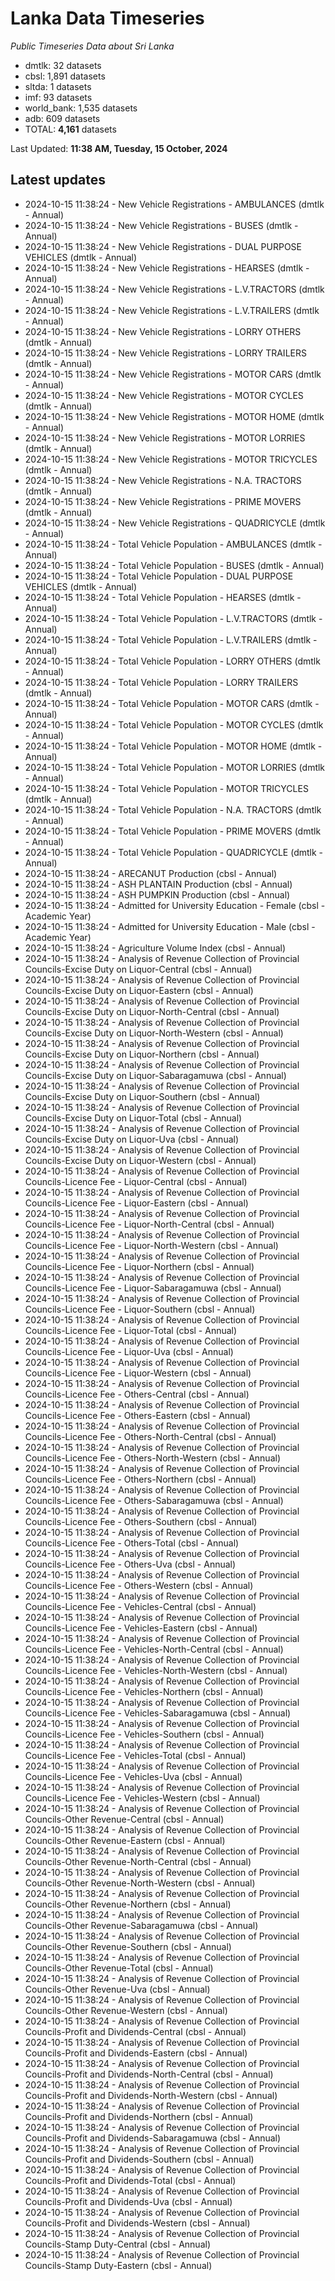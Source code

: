# Lanka Data Timeseries
*Public Timeseries Data about Sri Lanka*

* dmtlk: 32 datasets
* cbsl: 1,891 datasets
* sltda: 1 datasets
* imf: 93 datasets
* world_bank: 1,535 datasets
* adb: 609 datasets
* TOTAL: **4,161** datasets

Last Updated: **11:38 AM, Tuesday, 15 October, 2024**

## Latest updates

* 2024-10-15 11:38:24 - New Vehicle Registrations - AMBULANCES (dmtlk - Annual)
* 2024-10-15 11:38:24 - New Vehicle Registrations - BUSES (dmtlk - Annual)
* 2024-10-15 11:38:24 - New Vehicle Registrations - DUAL PURPOSE VEHICLES (dmtlk - Annual)
* 2024-10-15 11:38:24 - New Vehicle Registrations - HEARSES (dmtlk - Annual)
* 2024-10-15 11:38:24 - New Vehicle Registrations - L.V.TRACTORS (dmtlk - Annual)
* 2024-10-15 11:38:24 - New Vehicle Registrations - L.V.TRAILERS (dmtlk - Annual)
* 2024-10-15 11:38:24 - New Vehicle Registrations - LORRY OTHERS (dmtlk - Annual)
* 2024-10-15 11:38:24 - New Vehicle Registrations - LORRY TRAILERS (dmtlk - Annual)
* 2024-10-15 11:38:24 - New Vehicle Registrations - MOTOR CARS (dmtlk - Annual)
* 2024-10-15 11:38:24 - New Vehicle Registrations - MOTOR CYCLES (dmtlk - Annual)
* 2024-10-15 11:38:24 - New Vehicle Registrations - MOTOR HOME (dmtlk - Annual)
* 2024-10-15 11:38:24 - New Vehicle Registrations - MOTOR LORRIES (dmtlk - Annual)
* 2024-10-15 11:38:24 - New Vehicle Registrations - MOTOR TRICYCLES (dmtlk - Annual)
* 2024-10-15 11:38:24 - New Vehicle Registrations - N.A. TRACTORS (dmtlk - Annual)
* 2024-10-15 11:38:24 - New Vehicle Registrations - PRIME MOVERS (dmtlk - Annual)
* 2024-10-15 11:38:24 - New Vehicle Registrations - QUADRICYCLE (dmtlk - Annual)
* 2024-10-15 11:38:24 - Total Vehicle Population - AMBULANCES (dmtlk - Annual)
* 2024-10-15 11:38:24 - Total Vehicle Population - BUSES (dmtlk - Annual)
* 2024-10-15 11:38:24 - Total Vehicle Population - DUAL PURPOSE VEHICLES (dmtlk - Annual)
* 2024-10-15 11:38:24 - Total Vehicle Population - HEARSES (dmtlk - Annual)
* 2024-10-15 11:38:24 - Total Vehicle Population - L.V.TRACTORS (dmtlk - Annual)
* 2024-10-15 11:38:24 - Total Vehicle Population - L.V.TRAILERS (dmtlk - Annual)
* 2024-10-15 11:38:24 - Total Vehicle Population - LORRY OTHERS (dmtlk - Annual)
* 2024-10-15 11:38:24 - Total Vehicle Population - LORRY TRAILERS (dmtlk - Annual)
* 2024-10-15 11:38:24 - Total Vehicle Population - MOTOR CARS (dmtlk - Annual)
* 2024-10-15 11:38:24 - Total Vehicle Population - MOTOR CYCLES (dmtlk - Annual)
* 2024-10-15 11:38:24 - Total Vehicle Population - MOTOR HOME (dmtlk - Annual)
* 2024-10-15 11:38:24 - Total Vehicle Population - MOTOR LORRIES (dmtlk - Annual)
* 2024-10-15 11:38:24 - Total Vehicle Population - MOTOR TRICYCLES (dmtlk - Annual)
* 2024-10-15 11:38:24 - Total Vehicle Population - N.A. TRACTORS (dmtlk - Annual)
* 2024-10-15 11:38:24 - Total Vehicle Population - PRIME MOVERS (dmtlk - Annual)
* 2024-10-15 11:38:24 - Total Vehicle Population - QUADRICYCLE (dmtlk - Annual)
* 2024-10-15 11:38:24 - ARECANUT Production (cbsl - Annual)
* 2024-10-15 11:38:24 - ASH PLANTAIN Production (cbsl - Annual)
* 2024-10-15 11:38:24 - ASH PUMPKIN Production (cbsl - Annual)
* 2024-10-15 11:38:24 - Admitted for University Education - Female (cbsl - Academic Year)
* 2024-10-15 11:38:24 - Admitted for University Education - Male (cbsl - Academic Year)
* 2024-10-15 11:38:24 - Agriculture Volume Index (cbsl - Annual)
* 2024-10-15 11:38:24 - Analysis of Revenue Collection of Provincial Councils-Excise Duty on Liquor-Central (cbsl - Annual)
* 2024-10-15 11:38:24 - Analysis of Revenue Collection of Provincial Councils-Excise Duty on Liquor-Eastern (cbsl - Annual)
* 2024-10-15 11:38:24 - Analysis of Revenue Collection of Provincial Councils-Excise Duty on Liquor-North-Central (cbsl - Annual)
* 2024-10-15 11:38:24 - Analysis of Revenue Collection of Provincial Councils-Excise Duty on Liquor-North-Western (cbsl - Annual)
* 2024-10-15 11:38:24 - Analysis of Revenue Collection of Provincial Councils-Excise Duty on Liquor-Northern (cbsl - Annual)
* 2024-10-15 11:38:24 - Analysis of Revenue Collection of Provincial Councils-Excise Duty on Liquor-Sabaragamuwa (cbsl - Annual)
* 2024-10-15 11:38:24 - Analysis of Revenue Collection of Provincial Councils-Excise Duty on Liquor-Southern (cbsl - Annual)
* 2024-10-15 11:38:24 - Analysis of Revenue Collection of Provincial Councils-Excise Duty on Liquor-Total (cbsl - Annual)
* 2024-10-15 11:38:24 - Analysis of Revenue Collection of Provincial Councils-Excise Duty on Liquor-Uva (cbsl - Annual)
* 2024-10-15 11:38:24 - Analysis of Revenue Collection of Provincial Councils-Excise Duty on Liquor-Western (cbsl - Annual)
* 2024-10-15 11:38:24 - Analysis of Revenue Collection of Provincial Councils-Licence Fee - Liquor-Central (cbsl - Annual)
* 2024-10-15 11:38:24 - Analysis of Revenue Collection of Provincial Councils-Licence Fee - Liquor-Eastern (cbsl - Annual)
* 2024-10-15 11:38:24 - Analysis of Revenue Collection of Provincial Councils-Licence Fee - Liquor-North-Central (cbsl - Annual)
* 2024-10-15 11:38:24 - Analysis of Revenue Collection of Provincial Councils-Licence Fee - Liquor-North-Western (cbsl - Annual)
* 2024-10-15 11:38:24 - Analysis of Revenue Collection of Provincial Councils-Licence Fee - Liquor-Northern (cbsl - Annual)
* 2024-10-15 11:38:24 - Analysis of Revenue Collection of Provincial Councils-Licence Fee - Liquor-Sabaragamuwa (cbsl - Annual)
* 2024-10-15 11:38:24 - Analysis of Revenue Collection of Provincial Councils-Licence Fee - Liquor-Southern (cbsl - Annual)
* 2024-10-15 11:38:24 - Analysis of Revenue Collection of Provincial Councils-Licence Fee - Liquor-Total (cbsl - Annual)
* 2024-10-15 11:38:24 - Analysis of Revenue Collection of Provincial Councils-Licence Fee - Liquor-Uva (cbsl - Annual)
* 2024-10-15 11:38:24 - Analysis of Revenue Collection of Provincial Councils-Licence Fee - Liquor-Western (cbsl - Annual)
* 2024-10-15 11:38:24 - Analysis of Revenue Collection of Provincial Councils-Licence Fee - Others-Central (cbsl - Annual)
* 2024-10-15 11:38:24 - Analysis of Revenue Collection of Provincial Councils-Licence Fee - Others-Eastern (cbsl - Annual)
* 2024-10-15 11:38:24 - Analysis of Revenue Collection of Provincial Councils-Licence Fee - Others-North-Central (cbsl - Annual)
* 2024-10-15 11:38:24 - Analysis of Revenue Collection of Provincial Councils-Licence Fee - Others-North-Western (cbsl - Annual)
* 2024-10-15 11:38:24 - Analysis of Revenue Collection of Provincial Councils-Licence Fee - Others-Northern (cbsl - Annual)
* 2024-10-15 11:38:24 - Analysis of Revenue Collection of Provincial Councils-Licence Fee - Others-Sabaragamuwa (cbsl - Annual)
* 2024-10-15 11:38:24 - Analysis of Revenue Collection of Provincial Councils-Licence Fee - Others-Southern (cbsl - Annual)
* 2024-10-15 11:38:24 - Analysis of Revenue Collection of Provincial Councils-Licence Fee - Others-Total (cbsl - Annual)
* 2024-10-15 11:38:24 - Analysis of Revenue Collection of Provincial Councils-Licence Fee - Others-Uva (cbsl - Annual)
* 2024-10-15 11:38:24 - Analysis of Revenue Collection of Provincial Councils-Licence Fee - Others-Western (cbsl - Annual)
* 2024-10-15 11:38:24 - Analysis of Revenue Collection of Provincial Councils-Licence Fee - Vehicles-Central (cbsl - Annual)
* 2024-10-15 11:38:24 - Analysis of Revenue Collection of Provincial Councils-Licence Fee - Vehicles-Eastern (cbsl - Annual)
* 2024-10-15 11:38:24 - Analysis of Revenue Collection of Provincial Councils-Licence Fee - Vehicles-North-Central (cbsl - Annual)
* 2024-10-15 11:38:24 - Analysis of Revenue Collection of Provincial Councils-Licence Fee - Vehicles-North-Western (cbsl - Annual)
* 2024-10-15 11:38:24 - Analysis of Revenue Collection of Provincial Councils-Licence Fee - Vehicles-Northern (cbsl - Annual)
* 2024-10-15 11:38:24 - Analysis of Revenue Collection of Provincial Councils-Licence Fee - Vehicles-Sabaragamuwa (cbsl - Annual)
* 2024-10-15 11:38:24 - Analysis of Revenue Collection of Provincial Councils-Licence Fee - Vehicles-Southern (cbsl - Annual)
* 2024-10-15 11:38:24 - Analysis of Revenue Collection of Provincial Councils-Licence Fee - Vehicles-Total (cbsl - Annual)
* 2024-10-15 11:38:24 - Analysis of Revenue Collection of Provincial Councils-Licence Fee - Vehicles-Uva (cbsl - Annual)
* 2024-10-15 11:38:24 - Analysis of Revenue Collection of Provincial Councils-Licence Fee - Vehicles-Western (cbsl - Annual)
* 2024-10-15 11:38:24 - Analysis of Revenue Collection of Provincial Councils-Other Revenue-Central (cbsl - Annual)
* 2024-10-15 11:38:24 - Analysis of Revenue Collection of Provincial Councils-Other Revenue-Eastern (cbsl - Annual)
* 2024-10-15 11:38:24 - Analysis of Revenue Collection of Provincial Councils-Other Revenue-North-Central (cbsl - Annual)
* 2024-10-15 11:38:24 - Analysis of Revenue Collection of Provincial Councils-Other Revenue-North-Western (cbsl - Annual)
* 2024-10-15 11:38:24 - Analysis of Revenue Collection of Provincial Councils-Other Revenue-Northern (cbsl - Annual)
* 2024-10-15 11:38:24 - Analysis of Revenue Collection of Provincial Councils-Other Revenue-Sabaragamuwa (cbsl - Annual)
* 2024-10-15 11:38:24 - Analysis of Revenue Collection of Provincial Councils-Other Revenue-Southern (cbsl - Annual)
* 2024-10-15 11:38:24 - Analysis of Revenue Collection of Provincial Councils-Other Revenue-Total (cbsl - Annual)
* 2024-10-15 11:38:24 - Analysis of Revenue Collection of Provincial Councils-Other Revenue-Uva (cbsl - Annual)
* 2024-10-15 11:38:24 - Analysis of Revenue Collection of Provincial Councils-Other Revenue-Western (cbsl - Annual)
* 2024-10-15 11:38:24 - Analysis of Revenue Collection of Provincial Councils-Profit and Dividends-Central (cbsl - Annual)
* 2024-10-15 11:38:24 - Analysis of Revenue Collection of Provincial Councils-Profit and Dividends-Eastern (cbsl - Annual)
* 2024-10-15 11:38:24 - Analysis of Revenue Collection of Provincial Councils-Profit and Dividends-North-Central (cbsl - Annual)
* 2024-10-15 11:38:24 - Analysis of Revenue Collection of Provincial Councils-Profit and Dividends-North-Western (cbsl - Annual)
* 2024-10-15 11:38:24 - Analysis of Revenue Collection of Provincial Councils-Profit and Dividends-Northern (cbsl - Annual)
* 2024-10-15 11:38:24 - Analysis of Revenue Collection of Provincial Councils-Profit and Dividends-Sabaragamuwa (cbsl - Annual)
* 2024-10-15 11:38:24 - Analysis of Revenue Collection of Provincial Councils-Profit and Dividends-Southern (cbsl - Annual)
* 2024-10-15 11:38:24 - Analysis of Revenue Collection of Provincial Councils-Profit and Dividends-Total (cbsl - Annual)
* 2024-10-15 11:38:24 - Analysis of Revenue Collection of Provincial Councils-Profit and Dividends-Uva (cbsl - Annual)
* 2024-10-15 11:38:24 - Analysis of Revenue Collection of Provincial Councils-Profit and Dividends-Western (cbsl - Annual)
* 2024-10-15 11:38:24 - Analysis of Revenue Collection of Provincial Councils-Stamp Duty-Central (cbsl - Annual)
* 2024-10-15 11:38:24 - Analysis of Revenue Collection of Provincial Councils-Stamp Duty-Eastern (cbsl - Annual)